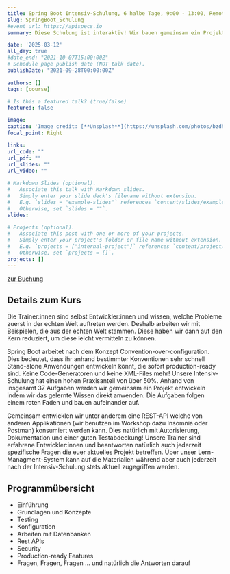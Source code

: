 ```yaml
---
title: Spring Boot Intensiv-Schulung, 6 halbe Tage, 9:00 - 13:00, Remote
slug: SpringBoot_Schulung
#event_url: https://apispecs.io
summary: Diese Schulung ist interaktiv! Wir bauen gemeinsam ein Projekt, welches uns die Stärken und Schwächen des Frameworks zeigt.

date: '2025-03-12'
all_day: true
#date_end: "2021-10-07T15:00:00Z"
# Schedule page publish date (NOT talk date).
publishDate: "2021-09-28T00:00:00Z"

authors: []
tags: [course]

# Is this a featured talk? (true/false)
featured: false

image:
caption: 'Image credit: [**Unsplash**](https://unsplash.com/photos/bzdhc5b3Bxs)'
focal_point: Right

links:
url_code: ""
url_pdf: ""
url_slides: ""
url_video: ""

# Markdown Slides (optional).
#   Associate this talk with Markdown slides.
#   Simply enter your slide deck's filename without extension.
#   E.g. `slides = "example-slides"` references `content/slides/example-slides.md`.
#   Otherwise, set `slides = ""`.
slides:

# Projects (optional).
#   Associate this post with one or more of your projects.
#   Simply enter your project's folder or file name without extension.
#   E.g. `projects = ["internal-project"]` references `content/project/deep-learning/index.md`.
#   Otherwise, set `projects = []`.
projects: []
---
```

[zur Buchung](https://workshops.de/seminare-schulungen-kurse/spring-boot/3611776555/event_bookings/new)

## Details zum Kurs

Die Trainer:innen sind selbst Entwickler:innen und wissen, welche Probleme zuerst in der echten Welt auftreten werden. Deshalb arbeiten wir mit Beispielen, die aus der echten Welt stammen. Diese haben wir dann auf den Kern reduziert, um diese leicht vermitteln zu können.

Spring Boot arbeitet nach dem Konzept Convention-over-configuration. Dies bedeutet, dass ihr anhand bestimmter Konventionen sehr schnell Stand-alone Anwendungen entwickeln könnt, die sofort production-ready sind. Keine Code-Generatoren und keine XML-Files mehr! Unsere Intensiv-Schulung hat einen hohen Praxisanteil von über 50%. Anhand von insgesamt 37 Aufgaben werden wir gemeinsam ein Projekt entwickeln indem wir das gelernte Wissen direkt anwenden. Die Aufgaben folgen einem roten Faden und bauen aufeinander auf.

Gemeinsam entwicklen wir unter anderem eine REST-API welche von anderen Applikationen (wir benutzen im Workshop dazu Insomnia oder Postman) konsumiert werden kann. Dies natürlich mit Autorisierung, Dokumentation und einer guten Testabdeckung! Unsere Trainer sind erfahrene Entwickler:innen und beantworten natürlich auch jederzeit spezifische Fragen die euer aktuelles Projekt betreffen. Über unser Lern-Managment-System kann auf die Materialien während aber auch jederzeit nach der Intensiv-Schulung stets aktuell zugegriffen werden.

## Programmübersicht

- Einführung
- Grundlagen und Konzepte
- Testing
- Konfiguration
- Arbeiten mit Datenbanken
- Rest APIs
- Security
- Production-ready Features
- Fragen, Fragen, Fragen ... und natürlich die Antworten darauf
